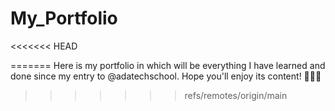 # My_Portfolio

<<<<<<< HEAD

=======
Here is my portfolio in which will be everything I have learned and done since my entry to @adatechschool. 
Hope you'll enjoy its content! 👩🏻‍💻
>>>>>>> refs/remotes/origin/main

